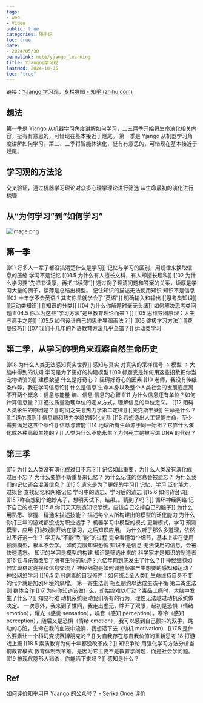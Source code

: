```yaml
---
tags:
- web
- Video
public: true
categories: 随手记
toc: true
date:
- 2024/05/30
permalink: note/yjango_learning
title: YJango@学习观
lastMod: 2024-10-05
toc: "true"
---
```


链接：[YJango 学习观](https://space.bilibili.com/344849038/channel/seriesdetail?sid=341793)，[专栏导图 - 知乎 (zhihu.com)](https://zhuanlan.zhihu.com/p/27857399)
<!--more-->
## 想法
第一季是 Yjango 从机器学习角度讲解如何学习，二三两季开始将生命演化相关内容，挺有有意思的，可惜现在基本接近于烂尾。
第一季是 Yjango 从机器学习角度讲解如何学习。第二、三季将智能体演化，挺有有意思的，可惜现在基本接近于烂尾。
## 学习观的方法论
交叉验证，通过机器学习理论对众多心理学理论进行筛选
从生命最初的演化进行梳理
## 从“为何学习”到“如何学习”
![image.png](/assets/image_1697530607269_0.png)
## 第一季
[[01 好多人一辈子都没搞清楚什么是学习]] 记忆与学习的区别，用规律来换取信息的压缩
学习不是记忆
[[01.5 为什么有人擅长文科，有人却擅长理科]]
[[02 为什么学习要“先把书读厚，再把书读薄”]] 通过例子理清问题和答案的关系，读厚是学习大量的例子，读薄是总结出模型。
记住知识的描述无法使用知识
知识不是信息
[[03 十年学不会英语？其实你早就学会了“英语”]] 明确输入和输出
[[思考类知识]]
[[运动类知识]]
[[知识的分类]]
[[04 为什么你解题时毫无头绪]] 如何解决思考类问题
[[04.5 你以为这些“学习方法”是从教育理论而来？]]
[[05 思维导图原理：人生与高手之差]]
[[05.5 如何设计自己的思维导图画法？]]
[[06 终极学习方法]] [[费曼技巧]]
[[07 我们十几年的外语教育方法几乎全错了]] 运动类学习
## 第二季，从学习的视角来观察自然生命历史
[[08 为什么人类无法感知真实世界]] 感知与真实
对真实的采样信号 -> 模型 -> 大脑中得到的认知
学习是为了更好的构建模型
[[09 标题党是如何用这些招数把你当宠物诱骗的]] 建模欲望
什么是好奇心？
阻碍好奇心的因素
[[10 老师，我没有传纸条作弊，我在学习信息论]] 什么是信息
生命本身以及整个人类社会的发展底层离不开两个概念：信息与能量
熵、信息
信息的心智
[[11 为什么信息还有单位？如何计算信息量？]] 通过质量物理单位的定义方式，理解信息的单位定义。
[[12 阻碍人类永生的原因是？]] 时间之矢
[[热力学第二定律]]
[[麦克斯韦妖]]
生命是什么？
[[兰道尔原则]] 信息熵和热力学熵的转化关系
[[13 若想造出人工智能生命，至少需要满足这五个条件]] 信息与智能
[[14 地球所有生命源于同一始祖？它靠什么演化成各种高级生物的？]] 人类为什么不能永生？为何死亡是被写进 DNA 的代码？
## 第三季
[[15 为什么人类没有演化成过目不忘？]]
记忆如此重要，为什么人类没有演化成过目不忘？
为什么要靠不断重复来记忆？
为什么记住的信息会被遗忘？
为什么我们的记忆还会混淆信息？
[[15.5 遗忘是为了更好的学习]]
记忆、学习
泛化能力、过拟合
查找记忆和网络记忆
学习中的遗忘、学习后的遗忘
[[15.6 如何背台词]]
[[15.7 ​昨夜想到个绝妙点子，想明天试下，结果。。猜到了吗？]]
循环神经网络
记下自己的点子
[[15.8 你们天天制造知识恐慌，应该自己吃掉自己的脑子]]
为什么用熟悉、掌握、精通来描述技能？
描述每个人所构建出的模型的泛化能力
为什么你打三年的游戏都没成为职业选手？
机器学习中模型的模式
更新模式，学习
预测模型，应用
打游戏刚开始在学习，之后知识应用。
为什么听了那么多道理，依然过不好这一生？
学习从“不能”到“能”的过程
完全看懂每个细节，基本上实在使用预测模型，根本不会学。
如何克服知识恐慌
知识不是信息
无法使用的信息，会被快速遗忘。
知识的学习是模型的构建
知识是筛选出来的
科学家才是知识的制造者
[[16 性与杀戮改变了所有生物的轨迹？六亿年前到底发生了什么？]]
神经细胞如何实现稳定连接和信息交流？
神经细胞是如何调整频率产生想要的感知和运动？
神经网络学习
[[16.5 新冠病毒的自我修养：如何统治全人类]]
生命维持自身不变的代价就是加剧环境的熵增。
第一寄生法则
相互制约以达成生态平衡
第二寄生法则
群体合作
[[17 为何你知道该做什么，却始终难以行动？毒品上瘾时，大脑中发生了什么？]] 知易行难
动机系统驱动我们所有的行为，理性无法越过动机系统做决定。
一次意外，我来到了世间，我走出虚无，睁开了双眼，起初是恐惧（情绪 emotion），耀光（感觉 sensation），噪音（感知 perception），寒冷（感知 perception），随后又是恐惧（情绪 emotion），我可以感到自己颤抖的双手，跳动的心脏，生命在我的血液中流淌，我想活下去（动机 motivation）
[[17.5 是什么要素让一个科幻变成赛博朋克的？]]
对自我存在与自我价值的重新思考
18
打游戏上瘾
[[18.5 素质教育为何十年都没改革成？]]
知识争论
用强化学习方法分析当前教育模式
教育体制改革难，是因为它主要不是教育学问题，而是社会学问题。
[[19 被现代隐形人猎杀，你能活下来吗？]]
感知是什么？

## Ref
[如何评价知乎用户 YJango 的公众号？ - Serika Onoe 评价](https://www.zhihu.com/question/305705365/answer/621628417)